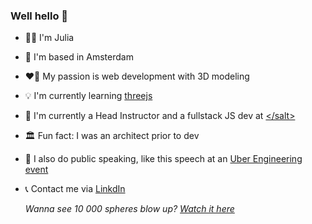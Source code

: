 ### Well hello 👋



- 👩‍💻 I'm Julia
- 📍 I'm based in Amsterdam
- ❤️‍🔥 My passion is web development with 3D modeling
- 💡 I'm currently learning <a href="https://threejs.org/">threejs</a>
- 🏢 I'm currently a Head Instructor and a fullstack JS dev at <a href="https://www.salt.study/our-hubs/amsterdam">\<\/salt\></a>
- 🏛️ Fun fact: I was an architect prior to dev
- 🎤 I also do public speaking, like this speech at an <a href="https://www.youtube.com/watch?v=9eZnXZx77Ac">Uber Engineering event</a>
- 📞 Contact me via <a href="https://www.linkedin.com/in/juliastjerna/">LinkdIn</a>

  *Wanna see 10 000 spheres blow up? <a href="https://threejs-big-bang.netlify.app/">Watch it here</a>*
